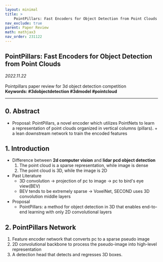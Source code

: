 ```yaml
---
layout: minimal
title: >
    PointPillars: Fast Encoders for Object Detection from Point Clouds
nav_exclude: true
parent: Paper Review
math: mathjax3
nav_order: 231122
---
```


## PointPillars: Fast Encoders for Object Detection from Point Clouds

_2022.11.22_  
 <br>
Pointpillars paper review for 3d object detection competition  
**Keywords: #3dobjectdetection #3dmodel #pointcloud**

---

## 0. Abstract
- Proposal: PointPillars, a novel encoder which utilizes PointNets to learn a representation of point clouds organized in vertical columns (pillars). + a lean downstream network to train the encoded features

## 1. Introduction
- Difference between **2d computer vision** and **lidar pcd object detection**
    1. The point cloud is a sparse representation, while image is dense
    2. The point cloud is 3D, while the image is 2D
- Past Literature
    - 3D convolution → projection of pc to image → pc to bird's eye view(BEV)
    - BEV tends to be extremely sparse → VoxelNet, SECOND uses 3D convolution middle layers
- Proposal
    - PointPillars: a method for object detection in 3D that enables end-to-end learning with only 2D convolutional layers

## 2. PointPillars Network 
1. Feature encoder network that converts pc to a sparse pseudo image
2. 2D convolutional backbone to process the pseudo-image into high-level representation
3. A detection head that detects and regresses 3D boxes. 

<script>
MathJax = {
  tex: {
    inlineMath: [['$', '$'], ['\\(', '\\)']],
    displayMath: [['$$', '$$'], ['\[', '\]']]
  },
  svg: {
    fontCache: 'global'
  }
};
</script>
<script type="text/javascript" id="MathJax-script" async
  src="https://cdn.jsdelivr.net/npm/mathjax@3/es5/tex-svg.js">
</script>